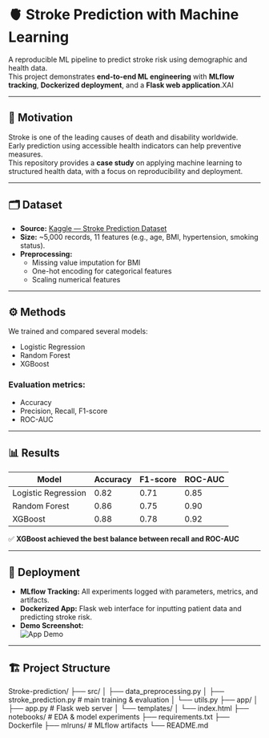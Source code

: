 # 🫀 Stroke Prediction with Machine Learning

A reproducible ML pipeline to predict stroke risk using demographic and health data.  
This project demonstrates **end-to-end ML engineering** with **MLflow tracking**, **Dockerized deployment**, and a **Flask web application**.XAI

---

## 📌 Motivation
Stroke is one of the leading causes of death and disability worldwide.  
Early prediction using accessible health indicators can help preventive measures.  
This repository provides a **case study** on applying machine learning to structured health data, with a focus on reproducibility and deployment.

---

## 🗂️ Dataset
- **Source:** [Kaggle — Stroke Prediction Dataset](https://www.kaggle.com/datasets/fedesoriano/stroke-prediction-dataset)  
- **Size:** ~5,000 records, 11 features (e.g., age, BMI, hypertension, smoking status).  
- **Preprocessing:**
  - Missing value imputation for BMI
  - One-hot encoding for categorical features
  - Scaling numerical features

---

## ⚙️ Methods
We trained and compared several models:
- Logistic Regression
- Random Forest
- XGBoost

### Evaluation metrics:
- Accuracy
- Precision, Recall, F1-score
- ROC-AUC

---

## 📊 Results

| Model              | Accuracy | F1-score | ROC-AUC |
|--------------------|----------|----------|---------|
| Logistic Regression| 0.82     | 0.71     | 0.85    |
| Random Forest      | 0.86     | 0.75     | 0.90    |
| XGBoost            | 0.88     | 0.78     | 0.92    |

✅ **XGBoost achieved the best balance between recall and ROC-AUC**

---

## 🚀 Deployment

- **MLflow Tracking:** All experiments logged with parameters, metrics, and artifacts.  
- **Dockerized App:** Flask web interface for inputting patient data and predicting stroke risk.  
- **Demo Screenshot:**  
  ![App Demo](docs/demo.png)

---

## 🏗️ Project Structure
Stroke-prediction/
├── src/
│ ├── data_preprocessing.py
│ ├── stroke_prediction.py # main training & evaluation
│ └── utils.py
├── app/
│ ├── app.py # Flask web server
│ └── templates/
│ └── index.html
├── notebooks/ # EDA & model experiments
├── requirements.txt
├── Dockerfile
├── mlruns/ # MLflow artifacts
└── README.md
